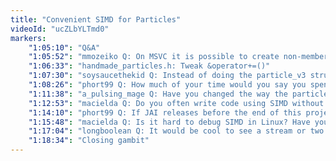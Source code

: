 ```yaml
---
title: "Convenient SIMD for Particles"
videoId: "ucZLbYLTmd0"
markers:
    "1:05:10": "Q&A"
    "1:05:52": "mmozeiko Q: On MSVC it is possible to create non-member inline operator += for __m128. It is done in same way as you did for v2/v3/v4 types. But for gcc / clang you cannot do += for __m128, because they already have it builtin operator"
    "1:06:33": "handmade_particles.h: Tweak &operator+=()"
    "1:07:30": "soysaucethekid Q: Instead of doing the particle_v3 struct, could you accomplish the same thing with macros and some pointer math?"
    "1:08:26": "phort99 Q: How much of your time would you say you spend refactoring as compared to writing new code?"
    "1:11:38": "a_pulsing_mage Q: Have you changed the way the particles look? If so, please show them"
    "1:12:53": "macielda Q: Do you often write code using SIMD without a non-SIMD implementation of the same operation?"
    "1:14:10": "phort99 Q: If JAI releases before the end of this project and is good enough, would you ever consider rewriting the project in JAI, or is the project too big and the gains too small?"
    "1:15:48": "macielda Q: Is it hard to debug SIMD in Linux? Have you tried it?"
    "1:17:04": "longboolean Q: It would be cool to see a stream or two of a good programmer (you) going through the motions of learning JAI"
    "1:18:34": "Closing gambit"
---
```

